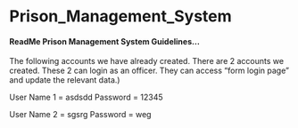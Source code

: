 # Prison_Management_System

#### ReadMe Prison Management System Guidelines…

 The following accounts we have already created. There are 2 accounts we created. These 2 can login as an officer. They can access “form login page” and update the relevant data.) 
 
 User Name 1 = asdsdd     Password = 12345

 User Name 2 = sgsrg      Password = weg
